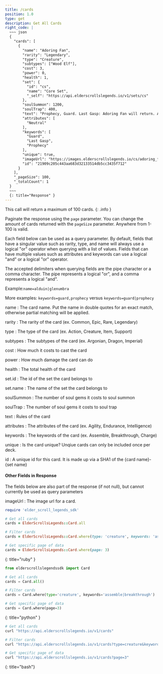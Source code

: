 ```yaml
---
title: /cards
position: 1.0
type: get
description: Get All Cards
right_code: |
  ~~~ json
  {
    "cards": [
      {
        "name": "Adoring Fan",
        "rarity": "Legendary",
        "type": "Creature",
        "subtypes": ["Wood Elf"],
        "cost": 3,
        "power": 0,
        "health": 1,
        "set": {
          "id": "cs",
          "name": "Core Set",
          "_self": "https://api.elderscrollslegends.io/v1/sets/cs"
        },
        "soulSummon": 1200,
        "soulTrap": 400,
        "text": "Prophecy, Guard. Last Gasp: Adoring Fan will return. Adoring Fan is immune to Silence.",
        "attributes": [
          "Neutral"
        ],
        "keywords": [
          "Guard",
          "Last Gasp",
          "Prophecy"
        ],
        "unique": true,
        "imageUrl": "https://images.elderscrollslegends.io/cs/adoring_fan.png",
        "id": "21909c205c443aa683d32133514db5cc3435f712"
      }
    ],
    "_pageSize": 100,
    "_totalCount": 1
  }
  ~~~
  {: title="Response" }
---
```

This call will return a maximum of 100 cards.
{: .info }

Paginate the response using the `page` parameter. You can change the amount of cards returned with the `pageSize` parameter. Anywhere from 1-100 is valid.

Each field below can be used as a query parameter. By default, fields that have a singular value such as rarity, type, and name will always use a logical "or" operator when querying with a list of values. Fields that can have multiple values such as attributes and keywords can use a logical "and" or a logical "or" operator.

The accepted delimiters when querying fields are the pipe character or a comma character. The pipe represents a logical "or", and a comma represents a logical "and".

Example:`name=alduin|glenumbra`

More examples: `keywords=guard,prophecy` versus `keywords=guard|prophecy`

name
: The card name. Put the name in double quotes for an exact match, otherwise partial matching will be applied.

rarity
: The rarity of the card (ex. Common, Epic, Rare, Legendary)

type
: The type of the card (ex. Action, Creature, Item, Support)

subtypes
: The subtypes of the card (ex. Argonian, Dragon, Imperial)

cost
: How much it costs to cast the card

power
: How much damage the card can do

health
: The total health of the card

set.id
: The id of the set the card belongs to

set.name
: The name of the set the card belongs to

soulSummon
: The number of soul gems it costs to soul summon

soulTrap
: The number of soul gems it costs to soul trap

text
: Rules of the card

attributes
: The attributes of the card (ex. Agility, Endurance, Intelligence)

keywords
: The keywords of the card (ex. Assemble, Breakthrough, Charge)

unique
: Is the card unique? Unqiue cards can only be included once per deck.

id
: A unique id for this card. It is made up via a SHA1 of the {card name}-{set name}


#### Other Fields in Response

The fields below are also part of the response (if not null), but cannot currently be used as query parameters

imageUrl
: The image url for a card.

~~~ ruby
require 'elder_scroll_legends_sdk'

# Get all cards
cards = ElderScrollsLegends::Card.all

# Filter cards
cards = ElderScrollsLegends::Card.where(type: 'creature', keywords: 'assemble|breakthrough')

# Get specific page of data
cards = ElderScrollsLegends::Card.where(page: 3)
~~~
{: title="ruby" }

~~~ python
from elderscrollslegendssdk import Card

# Get all cards
cards = Card.all()

# Filter cards
cards = Card.where(type='creature', keywords='assemble|breakthrough')

# Get specific page of data
cards = Card.where(page=3) 
~~~
{: title="python" }

~~~ bash
# Get all cards
curl "https://api.elderscrollslegends.io/v1/cards"

# Filter cards
curl "https://api.elderscrollslegends.io/v1/cards?type=creature&keywords=assemble|breakthrough"

# Get specific page of data
curl "https://api.elderscrollslegends.io/v1/cards?page=3"
~~~
{: title="bash"}